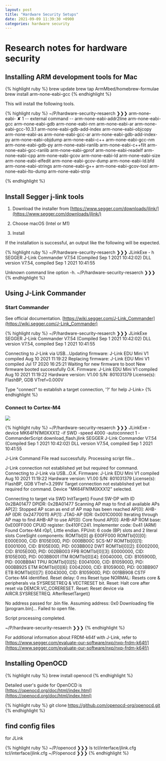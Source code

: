 ```yaml
---
layout: post
title: "Hardware Security Setups"
date: 2021-09-09 11:39:30 +0900
categories: hardware security
---
```


# Research notes for hardware security

## Installing ARM development tools for Mac

{% highlight ruby %}
brew update
brew tap ArmMbed/homebrew-formulae
brew install arm-none-eabi-gcc
{% endhighlight %}

This will install the following tools.

{% highlight ruby %}
~/P/hardware-security-resaerch ❯❯❯ arm-none-eabi-                                                                                      ✘ 1
 -- external command --
arm-none-eabi-addr2line         arm-none-eabi-gcc               arm-none-eabi-gdb               arm-none-eabi-nm
arm-none-eabi-ar                arm-none-eabi-gcc-10.3.1        arm-none-eabi-gdb-add-index     arm-none-eabi-objcopy
arm-none-eabi-as                arm-none-eabi-gcc-ar            arm-none-eabi-gdb-add-index-py  arm-none-eabi-objdump
arm-none-eabi-c++               arm-none-eabi-gcc-nm            arm-none-eabi-gdb-py            arm-none-eabi-ranlib
arm-none-eabi-c++filt           arm-none-eabi-gcc-ranlib        arm-none-eabi-gprof             arm-none-eabi-readelf
arm-none-eabi-cpp               arm-none-eabi-gcov              arm-none-eabi-ld                arm-none-eabi-size
arm-none-eabi-elfedit           arm-none-eabi-gcov-dump         arm-none-eabi-ld.bfd            arm-none-eabi-strings
arm-none-eabi-g++               arm-none-eabi-gcov-tool         arm-none-eabi-lto-dump          arm-none-eabi-strip

{% endhighlight %}

## Install Segger j-link tools

1. Download the installer from [https://www.segger.com/downloads/jlink/](https://www.segger.com/downloads/jlink/)

2. Choose macOS (Intel or M1)

3. Install

If the installation is successful, an output like the following will be expected.

{% highlight ruby %}
~/P/hardware-security-resaerch ❯❯❯ JLinkExe - h
SEGGER J-Link Commander V7.54 (Compiled Sep  1 2021 10:42:02)
DLL version V7.54, compiled Sep  1 2021 10:41:55

Unknown command line option -h.
~/P/hardware-security-resaerch ❯❯❯
{% endhighlight %}


## Using J-Link Commander 

### Start Commander

See official documentation. [https://wiki.segger.com/J-Link_Commander](https://wiki.segger.com/J-Link_Commander)

{% highlight ruby %}
~/P/hardware-security-resaerch ❯❯❯ JLinkExe
SEGGER J-Link Commander V7.54 (Compiled Sep  1 2021 10:42:02)
DLL version V7.54, compiled Sep  1 2021 10:41:55

Connecting to J-Link via USB...Updating firmware:  J-Link EDU Mini V1 compiled Aug 10 2021 11:19:22
Replacing firmware: J-Link EDU Mini V1 compiled Jul 17 2020 16:25:21
Waiting for new firmware to boot
New firmware booted successfully
O.K.
Firmware: J-Link EDU Mini V1 compiled Aug 10 2021 11:19:22
Hardware version: V1.00
S/N: 801031379
License(s): FlashBP, GDB
VTref=0.000V


Type "connect" to establish a target connection, '?' for help
J-Link>
{% endhighlight %}


### Connect to Cortex-M4

![]({{site.baseurl}}/images/frdm-k64f.jpg)

{% highlight ruby %}
~/P/hardware-security-resaerch ❯❯❯ JLinkExe -device MK64FN1M0XXX12 -if SWD -speed 4000 -autoconnect 1 -CommanderScript download_flash.jlink
SEGGER J-Link Commander V7.54 (Compiled Sep  1 2021 10:42:02)
DLL version V7.54, compiled Sep  1 2021 10:41:55


J-Link Command File read successfully.
Processing script file...

J-Link connection not established yet but required for command.
Connecting to J-Link via USB...O.K.
Firmware: J-Link EDU Mini V1 compiled Aug 10 2021 11:19:22
Hardware version: V1.00
S/N: 801031379
License(s): FlashBP, GDB
VTref=3.299V
Target connection not established yet but required for command.
Device "MK64FN1M0XXX12" selected.


Connecting to target via SWD
InitTarget()
Found SW-DP with ID 0x2BA01477
DPIDR: 0x2BA01477
Scanning AP map to find all available APs
AP[2]: Stopped AP scan as end of AP map has been reached
AP[0]: AHB-AP (IDR: 0x24770011)
AP[1]: JTAG-AP (IDR: 0x001C0000)
Iterating through AP map to find AHB-AP to use
AP[0]: Core found
AP[0]: AHB-AP ROM base: 0xE00FF000
CPUID register: 0x410FC241. Implementer code: 0x41 (ARM)
Found Cortex-M4 r0p1, Little endian.
FPUnit: 6 code (BP) slots and 2 literal slots
CoreSight components:
ROMTbl[0] @ E00FF000
ROMTbl[0][0]: E000E000, CID: B105E00D, PID: 000BB00C SCS-M7
ROMTbl[0][1]: E0001000, CID: B105E00D, PID: 003BB002 DWT
ROMTbl[0][2]: E0002000, CID: B105E00D, PID: 002BB003 FPB
ROMTbl[0][3]: E0000000, CID: B105E00D, PID: 003BB001 ITM
ROMTbl[0][4]: E0040000, CID: B105900D, PID: 000BB9A1 TPIU
ROMTbl[0][5]: E0041000, CID: B105900D, PID: 000BB925 ETM
ROMTbl[0][6]: E0042000, CID: B105900D, PID: 003BB907 ETB
ROMTbl[0][7]: E0043000, CID: B105900D, PID: 001BB908 CSTF
Cortex-M4 identified.
Reset delay: 0 ms
Reset type NORMAL: Resets core & peripherals via SYSRESETREQ & VECTRESET bit.
Reset: Halt core after reset via DEMCR.VC_CORERESET.
Reset: Reset device via AIRCR.SYSRESETREQ.
AfterResetTarget()

No address passed for .bin file. Assuming address: 0x0
Downloading file [program.bin]...
Failed to open file.


Script processing completed.

~/P/hardware-security-resaerch ❯❯❯
{% endhighlight %}

For additional information about FRDM-k64f with J-Link, refer to [https://www.segger.com/evaluate-our-software/nxp/nxp-frdm-k64f/](https://www.segger.com/evaluate-our-software/nxp/nxp-frdm-k64f/)


## Installing OpenOCD

{% highlight ruby %}
brew install openocd
{% endhighlight %}

Detailed user's guide for OpenOCD is [https://openocd.org/doc/html/index.html](https://openocd.org/doc/html/index.html)

{% highlight ruby %}
git clone https://github.com/openocd-org/openocd.git
{% endhighlight %}

## find config files

for JLink

{% highlight ruby %}
~/P/openocd ❯❯❯ ls tcl/interface/jlink.cfg
tcl/interface/jlink.cfg
~/P/openocd ❯❯❯
{% endhighlight %}

